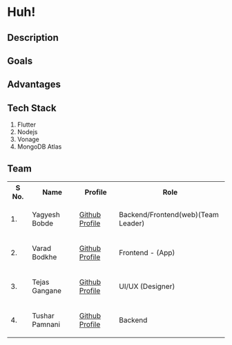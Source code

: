 # Huh!

## Description

## Goals

## Advantages 


## Tech Stack
1. Flutter
2. Nodejs
3. Vonage
4. MongoDB Atlas


## Team
<table>
<tr>
<th>S No.</th><th>Name</th><th>Profile</th><th>Role</th>
</tr>
<tr>
<td>1.</td><td>Yagyesh Bobde</td><td>
  
[Github Profile](https://github.com/yagyesh-bobde)
  
</td><td>Backend/Frontend(web)(Team Leader)</td>
</tr>
  <tr>
<td>2.</td><td>Varad Bodkhe</td><td>  

  [Github Profile](https://github.com/vbodkhe1924)
</td><td>Frontend - (App)</td>
</tr>
  <tr>
<td>3.</td><td>Tejas Gangane</td><td>  

  [Github Profile](https://github.com/TejasGangane)

</td><td>UI/UX (Designer)</td>
</tr>
  <tr>
<td>4.</td><td>Tushar Pamnani</td><td>
  
[Github Profile](https://github.com/tusharpamnani)

</td><td>Backend</td>
</tr>
</table>
